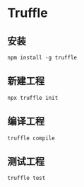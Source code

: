 # Truffle

## 安装

```npm
npm install -g truffle
```

## 新建工程

```npm
npx truffle init
```

## 编译工程

```npm
truffle compile
```

## 测试工程

```npm
truffle test
```